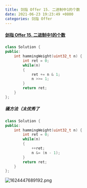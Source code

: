 ```yaml
---
title: 剑指 Offer 15. 二进制中1的个数
date: 2021-06-23 19:23:49 +0800
categories: 剑指 Offer
---
```

#### [剑指 Offer 15. 二进制中1的个数](https://leetcode-cn.com/problems/er-jin-zhi-zhong-1de-ge-shu-lcof/)

#####
```C++
class Solution {
public:
    int hammingWeight(uint32_t n) {
        int ret = 0;
        while(n)
        {
            ret += n & 1;
            n >>= 1;
        }
        return ret;
    }
};
```

##### 骚方法（太优秀了
```c++
class Solution {
public:
    int hammingWeight(uint32_t n) {
        int ret = 0;
        while(n)
        {
            ++ret;
            n &= (n - 1);
        }
        return ret;
    }
};
```

![1624447689192.png](https://image.cinte.cc/2021/06/23/920f8c9f62526.png)
